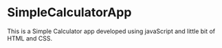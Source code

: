 # SimpleCalculatorApp
This is a Simple Calculator app developed using javaScript and little bit of HTML and CSS.
